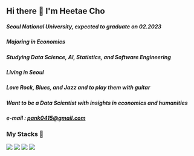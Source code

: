 ## Hi there 👋 I'm Heetae Cho

##### _Seoul National University, expected to graduate on 02.2023_
##### _Majoring in Economics_
##### _Studying Data Science, AI, Statistics, and Software Engineering_
##### _Living in Seoul_
##### _Love Rock, Blues, and Jazz and to play them with guitar_
##### _Want to be a Data Scientist with insights in economics and humanities_ <br>
##### e-mail : pank0415@gmail.com
### My Stacks 🥋
<img src="https://img.shields.io/badge/Python-3766AB?style=flat-square&logo=PYTHON&logoColor=white"/></a> 
<img src="https://img.shields.io/badge/PyTorch-EE4C2C?style=flat-square&logo=PyTORCH&logoColor=white"/></a> 
<img src="https://img.shields.io/badge/C-A8B9CC?style=flat-square&logo=&logoColor=white"/></a> 
<img src="https://img.shields.io/badge/C++-00599C?style=flat-square&logo=&logoColor=white"/></a> 


</a>
<!--
**HEETHUB/HEETHUB** is a ✨ _special_ ✨ repository because its `README.md` (this file) appears on your GitHub profile.

Here are some ideas to get you started:

- 🔭 I’m currently working on ...
- 🌱 I’m currently learning ...
- 👯 I’m looking to collaborate on ...
- 🤔 I’m looking for help with ...
- 💬 Ask me about ...
- 📫 How to reach me: ...
- 😄 Pronouns: ...
- ⚡ Fun fact: ...
-->
